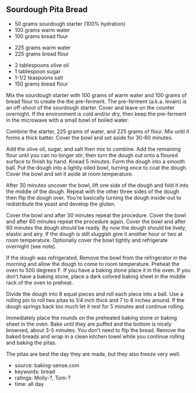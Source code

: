 Sourdough Pita Bread
--------------------

- 50 grams sourdough starter (100% hydration)
- 100 grams warm water
- 100 grams bread flour
<!-- -->
- 225 grams warm water
- 225 grams bread flour
<!-- -->
- 2 tablespoons olive oil
- 1 tablespoon sugar
- 1-1/2 teaspoons salt
- 150 grams bread flour

Mix the sourdough starter with 100 grams of warm water and 100 grams
of bread flour to create the the pre-ferment.  The pre-ferment
(a.k.a. levain) is an off-shoot of the sourdough starter.  Cover and
leave on the counter overnight.  If the environment is cold and/or
dry, then keep the pre-ferment in the microwave with a small bowl of
boiled water.

Combine the starter, 225 grams of water, and 225 grams of flour. Mix
until it forms a thick batter. Cover the bowl and set aside for 30-60
minutes.

Add the olive oil, sugar, and salt then mix to combine. Add the
remaining flour until you can no longer stir, then turn the dough out
onto a floured surface to finish by hand.  Knead 5 minutes. Form the
dough into a smooth ball.  Put the dough into a lightly oiled bowl,
turning once to coat the dough. Cover the bowl and set it aside at
room temperature.

After 30 minutes uncover the bowl, lift one side of the dough and fold
it into the middle of the dough. Repeat with the other three sides of
the dough then flip the dough over. You're basically turning the dough
inside-out to redistribute the yeast and develop the gluten.

Cover the bowl and after 30 minutes repeat the procedure. Cover the
bowl and after 60 minutes repeat the procedure again. Cover the bowl
and after 60 minutes the dough should be ready.  By now the dough
should be lively, elastic and airy. If the dough is still sluggish
give it another hour or two at room temperature.  Optionally cover the
bowl tightly and refrigerate overnight (see note).

If the dough was refrigerated, Remove the bowl from the refrigerator
in the morning and allow the dough to come to room temperature.
Preheat the oven to 500 degrees F.  If you have a baking stone place
it in the oven. If you don’t have a baking stone, place a dark colored
baking sheet in the middle rack of the oven to preheat.

Divide the dough into 8 equal pieces and roll each piece into a
ball. Use a rolling pin to roll two pitas to 1/4 inch thick and 7 to 8
inches around. If the dough springs back too much let it rest for 5
minutes and continue rolling.

Immediately place the rounds on the preheated baking stone or baking
sheet in the oven. Bake until they are puffed and the bottom is nicely
browned, about 3-5 minutes. You don’t need to flip the bread. Remove
the baked breads and wrap in a clean kitchen towel while you continue
rolling and baking the pitas.

The pitas are best the day they are made, but they also freeze very
well.

- source: baking-sense.com
- keywords: bread
- ratings: Molly-?, Tom-?
- time: all day
